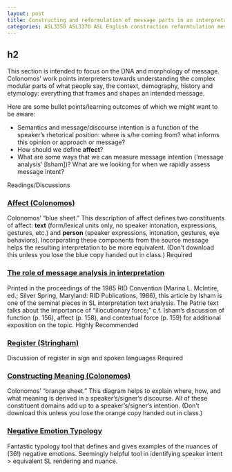 ```yaml
---
layout: post
title: Constructing and reformulation of message parts in an interpretation
categories: ASL3350 ASL3370 ASL English construction reformtulation message interpretation
---
```


## h2

<p class="lead">This section is intended to focus on the DNA and morphology of message. Colonomos’ work points interpreters towards understanding the complex modular parts of what people say, the context, demography, history and etymology: everything that frames and shapes an intended message.</p>

Here are some bullet points/learning outcomes of which we might want to be aware:
* Semantics and message/discourse intention is a function of the speaker’s rhetorical position: where is s/he coming from? what informs this opinion or approach or message?
* How should we define **affect**?
* What are some ways that we can measure message intention (‘message analysis’ [Isham])? What are we looking for when we rapidly assess message intent?

Readings/Discussions

### [Affect (Colonomos)](http://)
Colonomos’ “blue sheet.” This description of affect defines two constituents of affect: **text** (form/lexical units only, no speaker intonation, expressions, gestures, etc.) and **person** (speaker expressions, intonation, gestures, eye behaviors). Incorporating these components from the source message helps the resulting interpretation to be more equivalent. (Don’t download this unless you lose the blue copy handed out in class.) <span class="badge badge-pill badge-danger">Required</span>

### [The role of message analysis in interpretation](http://)
Printed in the proceedings of the 1985 RID Convention (Marina L. McIntire, ed.; Silver Spring, Maryland: RID Publications, 1986), this article by Isham is one of the seminal pieces in SL interpretation text analysis. The Patrie text talks about the importance of “illocutionary force;” c.f. Isham’s discussion of function (p. 156), affect (p. 158), and contextual force (p. 159) for additional exposition on the topic. <span class="badge badge-pill badge-success">Highly Recommended</span>

### [Register (Stringham)](http://)
Discussion of register in sign and spoken languages <span class="badge badge-pill badge-danger">Required</span>

### [Constructing Meaning (Colonomos)](http://)
Colonomos’ “orange sheet.” This diagram helps to explain where, how, and what meaning is derived in a speaker’s/signer’s discourse. All of these constituent domains add up to a speaker’s/signer’s intention. (Don’t download this unless you lose the orange copy handed out in class.)

### [Negative Emotion Typology](http://emotiontypology.com)
Fantastic typology tool that defines and gives examples of the nuances of (36!) negative emotions. Seemingly helpful tool in identifying speaker intent > equivalent SL rendering and nuance.
